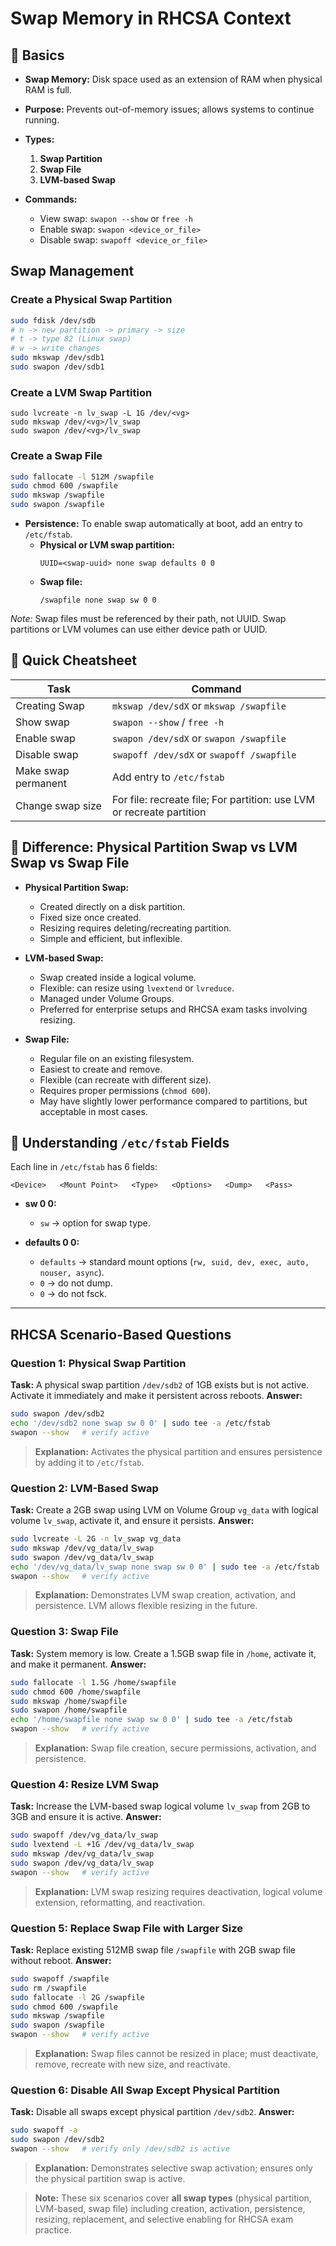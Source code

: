 # Swap Memory in RHCSA Context

## 🔹 Basics

* **Swap Memory:** Disk space used as an extension of RAM when physical RAM is full.
* **Purpose:** Prevents out-of-memory issues; allows systems to continue running.
* **Types:**

  1. **Swap Partition**
  2. **Swap File**
  3. **LVM-based Swap**
* **Commands:**

  * View swap: `swapon --show` or `free -h`
  * Enable swap: `swapon <device_or_file>`
  * Disable swap: `swapoff <device_or_file>`

## Swap Management

### Create a Physical Swap Partition

```bash
sudo fdisk /dev/sdb 
# n -> new partition -> primary -> size
# t -> type 82 (Linux swap)
# w -> write changes
sudo mkswap /dev/sdb1
sudo swapon /dev/sdb1
```

### Create a LVM Swap Partition
```
sudo lvcreate -n lv_swap -L 1G /dev/<vg>
sudo mkswap /dev/<vg>/lv_swap
sudo swapon /dev/<vg>/lv_swap
```

### Create a Swap File

```bash
sudo fallocate -l 512M /swapfile
sudo chmod 600 /swapfile
sudo mkswap /swapfile
sudo swapon /swapfile
```
* **Persistence:** To enable swap automatically at boot, add an entry to `/etc/fstab`.  
  - **Physical or LVM swap partition:**  
    ```text
    UUID=<swap-uuid> none swap defaults 0 0
    ```
  - **Swap file:**  
    ```text
    /swapfile none swap sw 0 0
    ```
*Note:* Swap files must be referenced by their path, not UUID. Swap partitions or LVM volumes can use either device path or UUID.



## 🔹 Quick Cheatsheet

| Task                | Command                                                               |
| ------------------- | --------------------------------------------------------------------- |
| Creating Swap       | `mkswap /dev/sdX` or `mkswap /swapfile`                               |
| Show swap           | `swapon --show` / `free -h`                                           |
| Enable swap         | `swapon /dev/sdX` or `swapon /swapfile`                               |
| Disable swap        | `swapoff /dev/sdX` or `swapoff /swapfile`                             |
| Make swap permanent | Add entry to `/etc/fstab`                                             |
| Change swap size    | For file: recreate file; For partition: use LVM or recreate partition |

## 🔹 Difference: Physical Partition Swap vs LVM Swap vs Swap File

* **Physical Partition Swap:**

  * Created directly on a disk partition.
  * Fixed size once created.
  * Resizing requires deleting/recreating partition.
  * Simple and efficient, but inflexible.

* **LVM-based Swap:**

  * Swap created inside a logical volume.
  * Flexible: can resize using `lvextend` or `lvreduce`.
  * Managed under Volume Groups.
  * Preferred for enterprise setups and RHCSA exam tasks involving resizing.

* **Swap File:**

  * Regular file on an existing filesystem.
  * Easiest to create and remove.
  * Flexible (can recreate with different size).
  * Requires proper permissions (`chmod 600`).
  * May have slightly lower performance compared to partitions, but acceptable in most cases.

## 🔹 Understanding `/etc/fstab` Fields

Each line in `/etc/fstab` has 6 fields:

```
<Device>   <Mount Point>   <Type>   <Options>   <Dump>   <Pass>
```

* **sw 0 0:**

  * `sw` → option for swap type.

* **defaults 0 0:**

  * `defaults` → standard mount options (`rw, suid, dev, exec, auto, nouser, async`).
  * `0` → do not dump.
  * `0` → do not fsck.

---
## RHCSA Scenario-Based Questions

### Question 1: Physical Swap Partition

**Task:** A physical swap partition `/dev/sdb2` of 1GB exists but is not active. Activate it immediately and make it persistent across reboots.
**Answer:**

```bash
sudo swapon /dev/sdb2
echo '/dev/sdb2 none swap sw 0 0' | sudo tee -a /etc/fstab
swapon --show   # verify active
```

> **Explanation:** Activates the physical partition and ensures persistence by adding it to `/etc/fstab`.

### Question 2: LVM-Based Swap

**Task:** Create a 2GB swap using LVM on Volume Group `vg_data` with logical volume `lv_swap`, activate it, and ensure it persists.
**Answer:**

```bash
sudo lvcreate -L 2G -n lv_swap vg_data
sudo mkswap /dev/vg_data/lv_swap
sudo swapon /dev/vg_data/lv_swap
echo '/dev/vg_data/lv_swap none swap sw 0 0' | sudo tee -a /etc/fstab
swapon --show   # verify active
```

> **Explanation:** Demonstrates LVM swap creation, activation, and persistence. LVM allows flexible resizing in the future.

### Question 3: Swap File

**Task:** System memory is low. Create a 1.5GB swap file in `/home`, activate it, and make it permanent.
**Answer:**

```bash
sudo fallocate -l 1.5G /home/swapfile
sudo chmod 600 /home/swapfile
sudo mkswap /home/swapfile
sudo swapon /home/swapfile
echo '/home/swapfile none swap sw 0 0' | sudo tee -a /etc/fstab
swapon --show   # verify active
```

> **Explanation:** Swap file creation, secure permissions, activation, and persistence.

### Question 4: Resize LVM Swap

**Task:** Increase the LVM-based swap logical volume `lv_swap` from 2GB to 3GB and ensure it is active.
**Answer:**

```bash
sudo swapoff /dev/vg_data/lv_swap
sudo lvextend -L +1G /dev/vg_data/lv_swap
sudo mkswap /dev/vg_data/lv_swap
sudo swapon /dev/vg_data/lv_swap
swapon --show   # verify active
```

> **Explanation:** LVM swap resizing requires deactivation, logical volume extension, reformatting, and reactivation.

### Question 5: Replace Swap File with Larger Size

**Task:** Replace existing 512MB swap file `/swapfile` with 2GB swap file without reboot.
**Answer:**

```bash
sudo swapoff /swapfile
sudo rm /swapfile
sudo fallocate -l 2G /swapfile
sudo chmod 600 /swapfile
sudo mkswap /swapfile
sudo swapon /swapfile
swapon --show   # verify active
```

> **Explanation:** Swap files cannot be resized in place; must deactivate, remove, recreate with new size, and reactivate.

### Question 6: Disable All Swap Except Physical Partition

**Task:** Disable all swaps except physical partition `/dev/sdb2`.
**Answer:**

```bash
sudo swapoff -a
sudo swapon /dev/sdb2
swapon --show   # verify only /dev/sdb2 is active
```

> **Explanation:** Demonstrates selective swap activation; ensures only the physical partition swap is active.

> **Note:** These six scenarios cover **all swap types** (physical partition, LVM-based, swap file) including creation, activation, persistence, resizing, replacement, and selective enabling for RHCSA exam practice.
